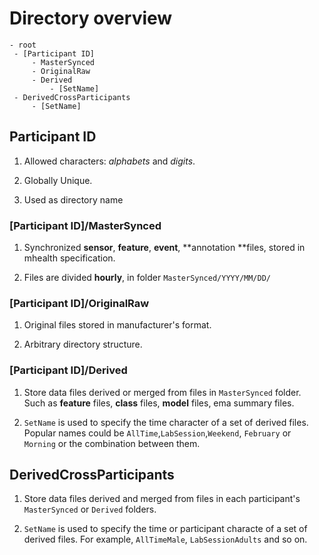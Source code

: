 # Directory overview

```
- root
 - [Participant ID]
     - MasterSynced
     - OriginalRaw
     - Derived
         - [SetName]
 - DerivedCrossParticipants
     - [SetName]
```

## Participant ID

1. Allowed characters: *alphabets* and *digits*.

2. Globally Unique.

3. Used as directory name

### [Participant ID]/MasterSynced

1. Synchronized **sensor**, **feature**, **event**, **annotation **files, stored in mhealth specification.

2. Files are divided **hourly**, in folder `MasterSynced/YYYY/MM/DD/`

### [Participant ID]/OriginalRaw

1. Original files stored in manufacturer's format.

2. Arbitrary directory structure.

### [Participant ID]/Derived

1. Store data files derived or merged from files in `MasterSynced` folder. Such as **feature** files, **class** files, **model** files, ema summary files.

2. `SetName` is used to specify the time character of a set of derived files. Popular names could be `AllTime`,`LabSession`,`Weekend`, `February` or `Morning` or the combination between them.

## DerivedCrossParticipants

1. Store data files derived and merged from files in each participant's `MasterSynced` or `Derived` folders.

2. `SetName` is used to specify the time or participant characte of a set of derived files. For example, `AllTimeMale`, `LabSessionAdults` and so on.